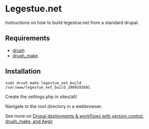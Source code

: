 Legestue.net
==

Instructions on how to build legestue.net from a standard drupal.

Requirements
--

* [drush](http://drupal.org/project/drush) 
* [drush_make](http://drupal.org/project/drush_make)

Installation
--

    sudo drush make legestue_net.build /var/www/legestue_net_build_2009101601
    
Create the settings.php in sites/all/

Navigate to the root directory in a webbrowser.
    
See more on [Drupal deployments & workflows with version control, drush_make, and Aegir](http://www.migueljacq.com/content/drupal-deployments-workflows-version-control-drushmake-and-aegir)